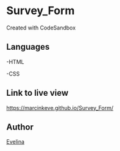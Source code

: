 # Survey_Form

Created with CodeSandbox

## Languages

-HTML

-CSS

## Link to live view

https://marcinkeve.github.io/Survey_Form/

## Author

[Evelina](https://github.com/MarcinkEve)
